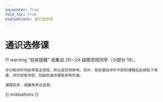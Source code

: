 ```yaml
---
nocounter: True
fold_toc: True
evaluations: 通识选修课
---
```


# 通识选修课

!!! warning "前排提醒"
    收集自 20～24 级图灵班同学（少部分 19）。

    评分和评价均会带有主观性，所以说仅供参考。另外，有些曾经评价不好的课程在后续有了改善，评价如有冲突，较新的或许更有参考价值。

    课程较多，请善用本文目录。

{{ evaluations }}
